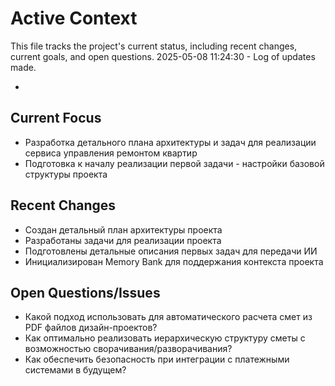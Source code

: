 # Active Context

This file tracks the project's current status, including recent changes, current goals, and open questions.
2025-05-08 11:24:30 - Log of updates made.

*

## Current Focus

* Разработка детального плана архитектуры и задач для реализации сервиса управления ремонтом квартир
* Подготовка к началу реализации первой задачи - настройки базовой структуры проекта

## Recent Changes

* Создан детальный план архитектуры проекта
* Разработаны задачи для реализации проекта
* Подготовлены детальные описания первых задач для передачи ИИ
* Инициализирован Memory Bank для поддержания контекста проекта

## Open Questions/Issues

* Какой подход использовать для автоматического расчета смет из PDF файлов дизайн-проектов?
* Как оптимально реализовать иерархическую структуру сметы с возможностью сворачивания/разворачивания?
* Как обеспечить безопасность при интеграции с платежными системами в будущем?